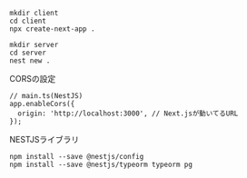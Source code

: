 ```
mkdir client
cd client
npx create-next-app .
```

```
mkdir server
cd server
nest new .
```

CORSの設定
```
// main.ts(NestJS)
app.enableCors({
  origin: 'http://localhost:3000', // Next.jsが動いてるURL
});
```

NESTJSライブラリ
```
npm install --save @nestjs/config
npm install --save @nestjs/typeorm typeorm pg
```
